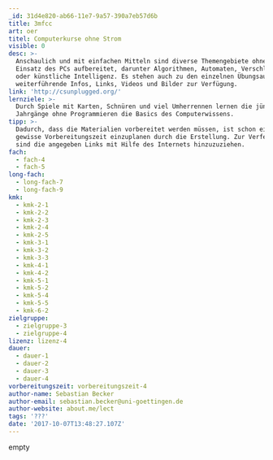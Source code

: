 ```yaml
---
_id: 31d4e820-ab66-11e7-9a57-390a7eb57d6b
title: 3mfcc
art: oer
titel: Computerkurse ohne Strom
visible: 0
desc: >-
  Anschaulich und mit einfachen Mitteln sind diverse Themengebiete ohne den
  Einsatz des PCs aufbereitet, darunter Algorithmen, Automaten, Verschlüsselung
  oder künstliche Intelligenz. Es stehen auch zu den einzelnen Übungsaufgaben
  weiterführende Infos, Links, Videos und Bilder zur Verfügung.
link: 'http://csunplugged.org/'
lernziele: >-
  Durch Spiele mit Karten, Schnüren und viel Umherrennen lernen die jüngeren
  Jahrgänge ohne Programmieren die Basics des Computerwissens.
tipp: >-
  Dadurch, dass die Materialien vorbereitet werden müssen, ist schon eine
  gewisse Vorbereitungszeit einzuplanen durch die Erstellung. Zur Verfestigung
  sind die angegeben Links mit Hilfe des Internets hinzuzuziehen.
fach:
  - fach-4
  - fach-5
long-fach:
  - long-fach-7
  - long-fach-9
kmk:
  - kmk-2-1
  - kmk-2-2
  - kmk-2-3
  - kmk-2-4
  - kmk-2-5
  - kmk-3-1
  - kmk-3-2
  - kmk-3-3
  - kmk-4-1
  - kmk-4-2
  - kmk-5-1
  - kmk-5-2
  - kmk-5-4
  - kmk-5-5
  - kmk-6-2
zielgruppe:
  - zielgruppe-3
  - zielgruppe-4
lizenz: lizenz-4
dauer:
  - dauer-1
  - dauer-2
  - dauer-3
  - dauer-4
vorbereitungszeit: vorbereitungszeit-4
author-name: Sebastian Becker
author-email: sebastian.becker@uni-goettingen.de
author-website: about.me/lect
tags: '???'
date: '2017-10-07T13:48:27.107Z'
---
```

empty
